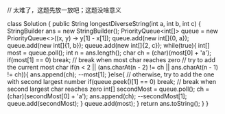 // 太难了，这题先放一放吧；这题没啥意义

class Solution {
    public String longestDiverseString(int a, int b, int c) {
        StringBuilder ans = new StringBuilder();
        PriorityQueue<int[]> queue = new PriorityQueue<>((x, y) -> y[1] - x[1]);
        queue.add(new int[]{0, a});
        queue.add(new int[]{1, b});
        queue.add(new int[]{2, c});
        while(true){
            int[] most = queue.poll();
            int n = ans.length();
            char ch = (char)(most[0] + 'a');
            if(most[1] == 0) break;    // break when most char reaches zero
            // try to add the current most char
            if(n < 2 || (ans.charAt(n - 2) != ch || ans.charAt(n - 1) != ch)){
                ans.append(ch);
                --most[1];
            }else{  // otherwise, try to add the one with second largest number
                if(queue.peek()[1] == 0) break;   // break when second largest char reaches zero
                int[] secondMost = queue.poll();
                ch = (char)(secondMost[0] + 'a');
                ans.append(ch);
                --secondMost[1];
                queue.add(secondMost);
            }
            queue.add(most);
        }
        return ans.toString();
    }
}